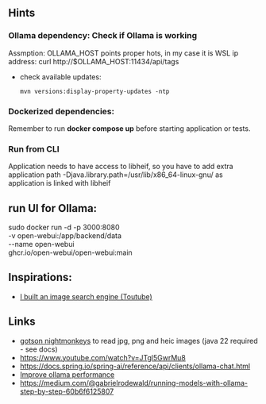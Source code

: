 
## Hints

### Ollama dependency: Check if Ollama is working
Assmption: OLLAMA_HOST points proper hots, in my case it is WSL ip address:
curl http://$OLLAMA_HOST:11434/api/tags

- check available updates:
  ```
  mvn versions:display-property-updates -ntp
  ```

### Dockerized dependencies:
Remember to run **docker compose up** before starting application or tests.

### Run from CLI
Application needs to have access to libheif, so you have to add extra application path
-Djava.library.path=/usr/lib/x86_64-linux-gnu/
as application is linked with libheif

## run UI for Ollama:
sudo docker run -d -p 3000:8080 \
    -v open-webui:/app/backend/data \
    --name open-webui \
    ghcr.io/open-webui/open-webui:main

## Inspirations:
- [I built an image search engine (Toutube)](https://www.youtube.com/watch?v=mBcBoGhFndY)

## Links
- [gotson nightmonkeys](https://github.com/gotson/NightMonkeys) to read jpg, png and heic images (java 22 required - see docs)
- https://www.youtube.com/watch?v=JTgl5GwrMu8
- https://docs.spring.io/spring-ai/reference/api/clients/ollama-chat.html
- [Improve ollama performance](https://github.com/ollama/ollama/issues/2742)
- https://medium.com/@gabrielrodewald/running-models-with-ollama-step-by-step-60b6f6125807

